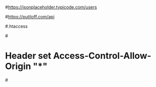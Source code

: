 #https://jsonplaceholder.typicode.com/users

#https://putiloff.com/api

#.htaccess

#<IfModule mod_headers.c>

# Header set Access-Control-Allow-Origin "\*"

#</IfModule>
